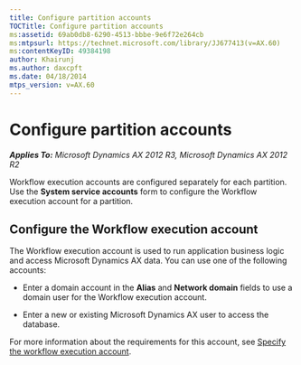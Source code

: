 ```yaml
---
title: Configure partition accounts
TOCTitle: Configure partition accounts
ms:assetid: 69ab0db8-6290-4513-bbbe-9e6f72e264cb
ms:mtpsurl: https://technet.microsoft.com/library/JJ677413(v=AX.60)
ms:contentKeyID: 49384198
author: Khairunj
ms.author: daxcpft
ms.date: 04/18/2014
mtps_version: v=AX.60
---
```


# Configure partition accounts 


_**Applies To:** Microsoft Dynamics AX 2012 R3, Microsoft Dynamics AX 2012 R2_

Workflow execution accounts are configured separately for each partition. Use the **System service accounts** form to configure the Workflow execution account for a partition.

## Configure the Workflow execution account

The Workflow execution account is used to run application business logic and access Microsoft Dynamics AX data. You can use one of the following accounts:

  - Enter a domain account in the **Alias** and **Network domain** fields to use a domain user for the Workflow execution account.

  - Enter a new or existing Microsoft Dynamics AX user to access the database.

For more information about the requirements for this account, see [Specify the workflow execution account](specify-the-workflow-execution-account.md).

  


